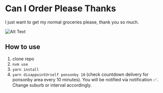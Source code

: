 # Can I Order Please Thanks

I just want to get my normal groceries please, thank you so much.

![Alt Text](https://media.giphy.com/media/P1SXkeh3wxZ4Y/giphy.gif)

## How to use

1. clone repo
2. `nvm use`
3. `yarn install`
4. `yarn disappointUrself ponsonby 10` (check countdown delivery for ponsonby area every 10 minutes). You will be notified via notification ✅. Change suburb or interval accordingly.
